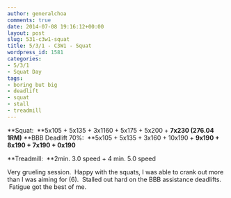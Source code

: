 ```yaml
---
author: generalchoa
comments: true
date: 2014-07-08 19:16:12+00:00
layout: post
slug: 531-c3w1-squat
title: 5/3/1 - C3W1 - Squat
wordpress_id: 1581
categories:
- 5/3/1
- Squat Day
tags:
- boring but big
- deadlift
- squat
- stall
- treadmill
---
```


**Squat:  **5x105 + 5x135 + 3x1160 + 5x175 + 5x200 + **7x230 (276.04 1RM)**
**BBB Deadlift 70%:  **5x105 + 5x135 + 3x160 + 10x190 + **9x190 + 8x190 + 7x190 + 0x190**

**Treadmill:  **2min. 3.0 speed + 4 min. 5.0 speed

Very grueling session.  Happy with the squats, I was able to crank out more than I was aiming for (6).  Stalled out hard on the BBB assistance deadlifts.  Fatigue got the best of me.
